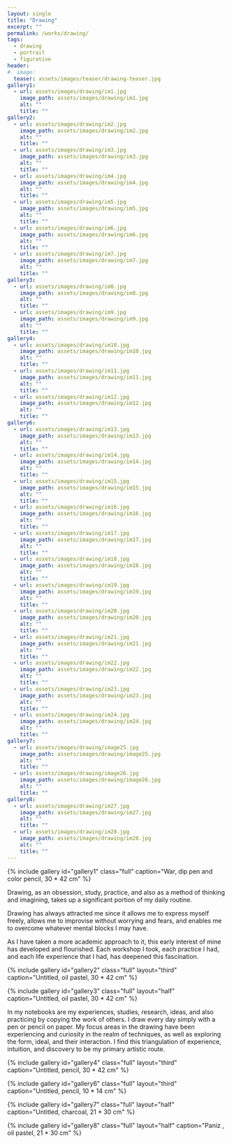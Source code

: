 ```yaml
---
layout: single
title: "Drawing"
excerpt: ""
permalink: /works/drawing/
tags:
  - drawing
  - portrait
  - figurative
header:
#  image: 
  teaser: assets/images/teaser/drawing-teaser.jpg
gallery1:
  - url: assets/images/drawing/im1.jpg
    image_path: assets/images/drawing/im1.jpg
    alt: ""
    title: ""
gallery2:
  - url: assets/images/drawing/im2.jpg
    image_path: assets/images/drawing/im2.jpg
    alt: ""
    title: ""
  - url: assets/images/drawing/im3.jpg
    image_path: assets/images/drawing/im3.jpg
    alt: ""
    title: ""
  - url: assets/images/drawing/im4.jpg
    image_path: assets/images/drawing/im4.jpg
    alt: ""
    title: ""
  - url: assets/images/drawing/im5.jpg
    image_path: assets/images/drawing/im5.jpg
    alt: ""
    title: ""
  - url: assets/images/drawing/im6.jpg
    image_path: assets/images/drawing/im6.jpg
    alt: ""
    title: ""
  - url: assets/images/drawing/im7.jpg
    image_path: assets/images/drawing/im7.jpg
    alt: ""
    title: ""	
gallery3:
  - url: assets/images/drawing/im8.jpg
    image_path: assets/images/drawing/im8.jpg
    alt: ""
    title: ""
  - url: assets/images/drawing/im9.jpg
    image_path: assets/images/drawing/im9.jpg
    alt: ""
    title: ""
gallery4:
  - url: assets/images/drawing/im10.jpg
    image_path: assets/images/drawing/im10.jpg
    alt: ""
    title: ""
  - url: assets/images/drawing/im11.jpg
    image_path: assets/images/drawing/im11.jpg
    alt: ""
    title: ""
  - url: assets/images/drawing/im12.jpg
    image_path: assets/images/drawing/im12.jpg
    alt: ""
    title: ""
gallery6:
  - url: assets/images/drawing/im13.jpg
    image_path: assets/images/drawing/im13.jpg
    alt: ""
    title: ""
  - url: assets/images/drawing/im14.jpg
    image_path: assets/images/drawing/im14.jpg
    alt: ""
    title: ""
  - url: assets/images/drawing/im15.jpg
    image_path: assets/images/drawing/im15.jpg
    alt: ""
    title: ""
  - url: assets/images/drawing/im16.jpg
    image_path: assets/images/drawing/im16.jpg
    alt: ""
    title: ""
  - url: assets/images/drawing/im17.jpg
    image_path: assets/images/drawing/im17.jpg
    alt: ""
    title: ""
  - url: assets/images/drawing/im18.jpg
    image_path: assets/images/drawing/im18.jpg
    alt: ""
    title: ""
  - url: assets/images/drawing/im19.jpg
    image_path: assets/images/drawing/im19.jpg
    alt: ""
    title: ""
  - url: assets/images/drawing/im20.jpg
    image_path: assets/images/drawing/im20.jpg
    alt: ""
    title: ""
  - url: assets/images/drawing/im21.jpg
    image_path: assets/images/drawing/im21.jpg
    alt: ""
    title: ""
  - url: assets/images/drawing/im22.jpg
    image_path: assets/images/drawing/im22.jpg
    alt: ""
    title: ""
  - url: assets/images/drawing/im23.jpg
    image_path: assets/images/drawing/im23.jpg
    alt: ""
    title: ""
  - url: assets/images/drawing/im24.jpg
    image_path: assets/images/drawing/im24.jpg
    alt: ""
    title: ""
gallery7:
  - url: assets/images/drawing/image25.jpg
    image_path: assets/images/drawing/image25.jpg
    alt: ""
    title: ""
  - url: assets/images/drawing/image26.jpg
    image_path: assets/images/drawing/image26.jpg
    alt: ""
    title: ""
gallery8:
  - url: assets/images/drawing/im27.jpg
    image_path: assets/images/drawing/im27.jpg
    alt: ""
    title: ""
  - url: assets/images/drawing/im28.jpg
    image_path: assets/images/drawing/im28.jpg
    alt: ""
    title: ""
---
```


{% include gallery id="gallery1" class="full" caption="War, dip pen and color pencil, 30 * 42 cm" %}


Drawing, as an obsession, study, practice, and also as a method of thinking and imagining, takes up a significant portion of my daily routine.

Drawing has always attracted me since it allows me to express myself freely, allows me to improvise without worrying and fears, and enables me to overcome whatever mental blocks I may have. 

As I have taken a more academic approach to it, this early interest of mine has developed and flourished. Each workshop I took, each practice I had, and each life experience that I had, has deepened this fascination.

{% include gallery id="gallery2" class="full" layout="third" caption="Untitled, oil pastel, 30 * 42 cm" %}

{% include gallery id="gallery3" class="full" layout="half" caption="Untitled, oil pastel, 30 * 42 cm" %}

In my notebooks are my experiences, studies, research, ideas, and also practicing by copying the work of others. I draw every day simply with a pen or pencil on paper. My focus areas in the drawing have been experiencing and curiosity in the realm of techniques, as well as exploring the form, ideal, and their interaction. I find this triangulation of experience, intuition, and discovery to be my primary artistic route.

{% include gallery id="gallery4" class="full" layout="third" caption="Untitled, pencil, 30 * 42 cm" %}

{% include gallery id="gallery6" class="full" layout="third" caption="Untitled, pencil, 10 * 14 cm" %}

{% include gallery id="gallery7" class="full" layout="half" caption="Untitled, charcoal, 21 * 30 cm" %}

{% include gallery id="gallery8" class="full" layout="half" caption="Paniz , oil pastel, 21 * 30 cm" %}